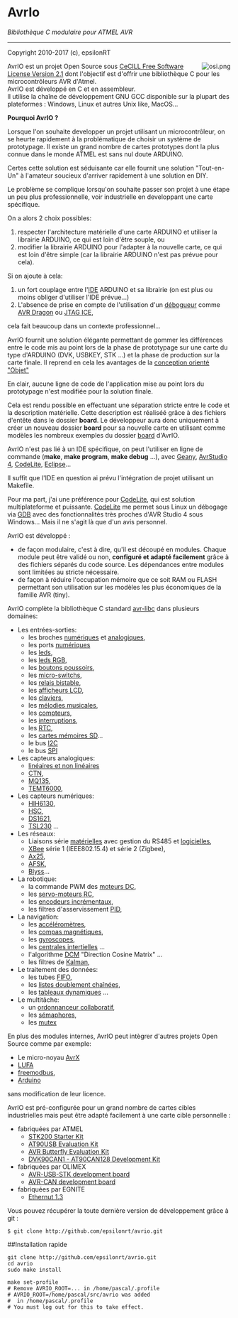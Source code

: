 # AvrIo

*Bibliothèque C modulaire pour ATMEL AVR*

---
Copyright 2010-2017 (c), epsilonRT

<a href="http://www.cecill.info/licences/Licence_CeCILL_V2.1-en.html">
  <img src="https://raw.githubusercontent.com/epsilonrt/gxPL/master/doc/images/osi.png" alt="osi.png" align="right" valign="top">
</a>

AvrIO est un projet Open Source sous
[CeCILL Free Software License Version 2.1](http://www.cecill.info/licences/Licence_CeCILL_V2.1-en.html)
dont l'objectif est d'offrir une bibliothèque C pour les microcontrôleurs AVR
d'Atmel.<br>
AvrIO est développé en C et en assembleur.<br>
Il utilise la chaîne de développement GNU GCC disponible sur 
la plupart des plateformes : Windows, Linux et autres Unix like, MacOS...

**Pourquoi AvrIO ?**

Lorsque l'on souhaite developper un projet utilisant un microcontrôleur, on se
heurte rapidement à la problématique de choisir un système de prototypage.
Il existe un grand nombre de cartes prototypes dont la plus connue dans le monde
ATMEL est sans nul doute ARDUINO.

Certes cette solution est séduisante car elle
fournit une solution "Tout-en-Un" à l'amateur soucieux d'arriver rapidement à 
une solution en DIY.

Le problème se complique lorsqu'on souhaite passer son projet à une étape 
un peu plus professionnelle, voir industrielle en developpant une carte spécifique.

On a alors 2 choix possibles:

1. respecter l'architecture matérielle d'une carte ARDUINO et utiliser la 
  librairie ARDUINO, ce qui est loin d'être souple, ou
2. modifier la librairie ARDUINO pour l'adapter à la nouvelle carte, ce qui est
  loin d'être simple (car la librairie ARDUINO n'est pas prévue pour cela).
  
Si on ajoute à cela:

1. un fort couplage entre l'[IDE](https://fr.wikipedia.org/wiki/Environnement_de_d%C3%A9veloppement) 
  ARDUINO et sa librairie (on est plus ou moins obliger d'utiliser l'IDE prévue...)
2. L'absence de prise en compte de l'utilisation d'un 
  [débogueur](https://fr.wikipedia.org/wiki/D%C3%A9bogueur) comme 
  [AVR Dragon](http://www.atmel.com/tools/AVRDRAGON.aspx) ou
  [JTAG ICE](http://www.atmel.com/tools/JTAGICE3.aspx),

cela fait beaucoup dans un contexte professionnel...

AvrIO fournit une solution élégante permettant de gommer les différences entre
le code mis au point lors de la phase de prototypage sur une carte du type 
d'ARDUINO (DVK, USBKEY, STK ...) et la phase de production sur la carte finale.
Il reprend en cela les avantages de la 
[conception orienté "Objet"](https://fr.wikipedia.org/wiki/Programmation_orient%C3%A9e_objet)

En clair, aucune ligne de code de l'application mise au point lors du prototypage
n'est modifiée pour la solution finale.

Cela est rendu possible en effectuant une séparation stricte entre le code et
la description matérielle. Cette description est réaliséé grâce à des fichiers
d'entête dans le dossier **board**. Le développeur aura donc uniquement à créer
un nouveau dossier **board** pour sa nouvelle carte en utilisant comme modèles 
les nombreux exemples du dossier 
[board](https://github.com/epsilonrt/avrio/tree/master/board) d'AvrIO.

AvrIO n'est pas lié à un IDE spécifique, on peut l'utiliser en ligne de 
commande (**make**, **make program**, **make debug** ...), avec 
[Geany](https://www.geany.org/), 
[AvrStudio 4](http://www.atmel.com/tools/studioarchive.aspx), 
[CodeLite](http://www.codelite.org/), [Eclipse](https://eclipse.org/)... 

Il suffit que l'IDE en question ai prévu l'intégration de projet utilisant un 
Makefile.

Pour ma part, j'ai une préférence pour [CodeLite](http://www.codelite.org/), 
qui est solution multiplateforme et puissante. [CodeLite](http://www.codelite.org/)
me permet sous Linux un débogage via [GDB](https://www.gnu.org/software/gdb/) 
avec des fonctionnalités très proches d'AVR Studio 4 sous Windows... Mais il 
ne s'agit là que d'un avis personnel.

AvrIO est développé :

* de façon modulaire, c'est à dire, qu'il est découpé en modules. 
  Chaque module peut être validé ou non, **configuré et adapté facilement** 
  grâce à des fichiers séparés du code source. Les dépendances entre modules 
  sont limitées au stricte nécessaire.
* de façon à réduire l'occupation mémoire que ce soit RAM ou FLASH permettant 
  son utilisation sur les modèles les plus économiques de la famille AVR (tiny).

AvrIO complète la bibliothèque C standard 
[avr-libc](http://www.nongnu.org/avr-libc/) dans plusieurs domaines:

* Les entrées-sorties:
    - les broches [numériques](http://www.epsilonrt.fr/avrio/group__dpin__module.html) et 
      [analogiques](http://www.epsilonrt.fr/avrio/group__adc__module.html),
    - les ports [numériques](http://www.epsilonrt.fr/avrio/group__gpio__module.html)
    - les [leds](http://www.epsilonrt.fr/avrio/group__led__module.html), 
    - les [leds RGB](http://www.epsilonrt.fr/avrio/group__ledrgb__module.html), 
    - les [boutons poussoirs](http://www.epsilonrt.fr/avrio/group__button__module.html), 
    - les [micro-switchs](http://www.epsilonrt.fr/avrio/group__switch__module.html), 
    - les [relais bistable](http://www.epsilonrt.fr/avrio/group__bisrelay__module.html), 
    - les [afficheurs LCD](http://www.epsilonrt.fr/avrio/group__lcd__module.html), 
    - les [claviers](http://www.epsilonrt.fr/avrio/group__keyb__module.html), 
    - les [mélodies musicales](http://www.epsilonrt.fr/avrio/group__melody__module.html), 
    - les [compteurs](http://www.epsilonrt.fr/avrio/group__counter__module.html), 
    - les [interruptions](http://www.epsilonrt.fr/avrio/group__irq__module.html), 
    - les [RTC](http://www.epsilonrt.fr/avrio/group__rtc__module.html),
    - les [cartes mémoires SD](http://www.epsilonrt.fr/avrio/group__mmc__module.html)...
    - le bus [I2C](http://www.epsilonrt.fr/avrio/group__twi__group.html) 
    - le bus [SPI](http://www.epsilonrt.fr/avrio/group__spi__module.html)
* Les capteurs analogiques:
    - [linéaires et non linéaires](http://www.epsilonrt.fr/avrio/group__adc__sensor__module.html)
    - [CTN](http://www.epsilonrt.fr/avrio/group__ntc__module.html), 
    - [MQ135](http://www.epsilonrt.fr/avrio/group__mq135__module.html), 
    - [TEMT6000](http://www.epsilonrt.fr/avrio/group__temt__module.html), 
* Les capteurs numériques: 
    - [HIH6130](http://www.epsilonrt.fr/avrio/group__hih6130__module.html), 
    - [HSC](http://www.epsilonrt.fr/avrio/group__hsc__module.html), 
    - [DS1621](http://www.epsilonrt.fr/avrio/group__ds1621__module.html), 
    - [TSL230](http://www.epsilonrt.fr/avrio/group__tsl230__module.html) ...
* Les réseaux: 
    - Liaisons série
      [matérielles](http://www.epsilonrt.fr/avrio/group__serial__module.html) avec
      gestion du RS485 et [logicielles](file:///home/pascal/src/avrio/doc/html/group__serial__sw__module.html), 
    - [XBee](http://www.epsilonrt.fr/avrio/group__xbee__module.html) série 1 (IEEE802.15.4) et série 2 (Zigbee), 
    - [Ax25](http://www.epsilonrt.fr/avrio/group__ax25__module.html), 
    - [AFSK](http://www.epsilonrt.fr/avrio/group__afsk__module.html),
    - [Blyss](http://www.epsilonrt.fr/avrio/group__sysio__blyss.html)...
* La robotique:  
    - la commande PWM des [moteurs DC](http://www.epsilonrt.fr/avrio/group__bdcm__module.html), 
    - les [servo-moteurs RC](http://www.epsilonrt.fr/avrio/group__servo__module.html), 
    - les [encodeurs incrémentaux](http://www.epsilonrt.fr/avrio/group__encoder__module.html),  
    - les filtres d'asservissement [PID](http://www.epsilonrt.fr/avrio/group__pid__module.html), 
* La navigation:  
    - les [accéléromètres](http://www.epsilonrt.fr/avrio/group__acc3d__module.html), 
    - les [compas magnétiques](http://www.epsilonrt.fr/avrio/group__comp3d__module.html), 
    - les [gyroscopes](http://www.epsilonrt.fr/avrio/group__gyro3d__module.html), 
    - les [centrales intertielles](http://www.epsilonrt.fr/avrio/group__imu__module.html) ...
    - l'algorithme [DCM](http://www.epsilonrt.fr/avrio/group__dcm__module.html) "Direction Cosine Matrix" ...
    - les filtres de [Kalman](http://www.epsilonrt.fr/avrio/group__kalman__module.html),
* Le traitement des données:
    - les tubes [FIFO](http://www.epsilonrt.fr/avrio/group__queue__module.html), 
    - les [listes doublement chaînées](http://www.epsilonrt.fr/avrio/group__dlist__module.html),
    - les [tableaux dynamiques](http://www.epsilonrt.fr/avrio/group__vector__module.html) ...
* Le multitâche:
    - un [ordonnanceur collaboratif](http://www.epsilonrt.fr/avrio/group__task__module.html), 
    - les [sémaphores](http://www.epsilonrt.fr/avrio/group__semaphore__module.html), 
    - les [mutex](http://www.epsilonrt.fr/avrio/group__mutex__module.html)

En plus des modules internes, AvrIO peut intègrer d'autres projets Open Source comme par exemple:

* Le micro-noyau [AvrX](http://www.epsilonrt.fr/avrio/group__avrx__module.html)
* [LUFA](http://www.fourwalledcubicle.com/LUFA.php)
* [freemodbus](http://freemodbus.berlios.de/), 
* [Arduino](https://github.com/arduino/Arduino) 

sans modification de leur licence.

AvrIO est pré-configurée pour un grand nombre de cartes cibles industrielles 
mais peut être adapté facilement à une carte cible personnelle :

* fabriquées par ATMEL
    - [STK200 Starter Kit](http://www.atmel.com/dyn/resources/prod_documents/doc1107.pdf)
    - [AT90USB Evaluation Kit](http://www.atmel.com/dyn/resources/prod_documents/doc7627.pdf)
    - [AVR Butterfly Evaluation Kit](http://www.atmel.com/dyn/resources/prod_documents/doc4271.pdf)
    - [DVK90CAN1 - AT90CAN128 Development Kit](http://www.atmel.com/dyn/resources/prod_documents/doc4381.pdf)
* fabriquées par OLIMEX
    - [AVR-USB-STK development board](http://www.olimex.com/dev/pdf/AVR/AVR-USB-STK.pdf)
    - [AVR-CAN development board](http://www.olimex.com/dev/pdf/AVR/AVR-CAN.pdf)
* fabriquées par EGNITE
    - [Ethernut 1.3](http://www.ethernut.de/pdf/enhwm13e.pdf)

Vous pouvez récupérer la toute dernière version de développement grâce à git :

    $ git clone http://github.com/epsilonrt/avrio.git

##Installation rapide

    git clone http://github.com/epsilonrt/avrio.git
    cd avrio
    sudo make install
    
    make set-profile
    # Remove AVRIO_ROOT=... in /home/pascal/.profile
    # AVRIO_ROOT=/home/pascal/src/avrio was added
    #  in /home/pascal/.profile
    # You must log out for this to take effect.
